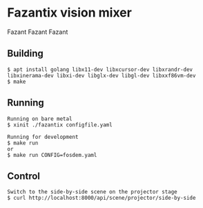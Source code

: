 # Fazantix vision mixer

Fazant Fazant Fazant

## Building

```shell-session
$ apt install golang libx11-dev libxcursor-dev libxrandr-dev libxinerama-dev libxi-dev libglx-dev libgl-dev libxxf86vm-dev
$ make
```

## Running

```shell-session
Running on bare metal
$ xinit ./fazantix configfile.yaml

Running for development
$ make run
or
$ make run CONFIG=fosdem.yaml
```

## Control

```shell-session
Switch to the side-by-side scene on the projector stage
$ curl http://localhost:8000/api/scene/projector/side-by-side
```

